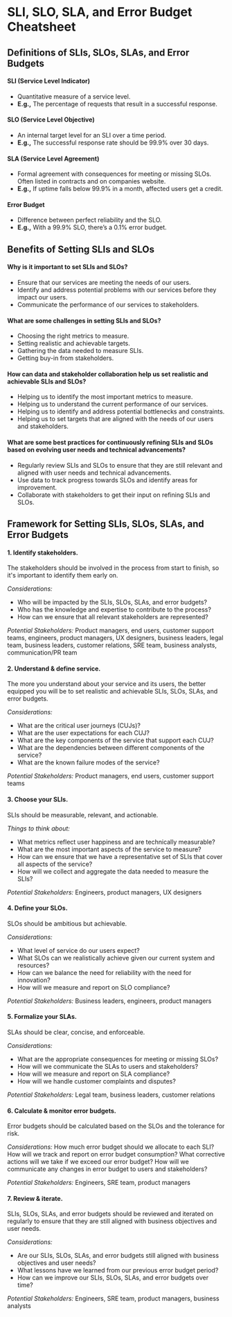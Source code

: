# SLI, SLO, SLA, and Error Budget Cheatsheet

## Definitions of SLIs, SLOs, SLAs, and Error Budgets

#### SLI (Service Level Indicator)
- Quantitative measure of a service level.
- **E.g.,** The percentage of requests that result in a successful response.

#### SLO (Service Level Objective)
- An internal target level for an SLI over a time period.
- **E.g.,** The successful response rate should be 99.9% over 30 days.

#### SLA (Service Level Agreement)
- Formal agreement with consequences for meeting or missing SLOs. Often listed in contracts and on companies website.
- **E.g.,** If uptime falls below 99.9% in a month, affected users get a credit.

#### Error Budget
- Difference between perfect reliability and the SLO.
- **E.g.,** With a 99.9% SLO, there’s a 0.1% error budget.

## Benefits of Setting SLIs and SLOs
#### Why is it important to set SLIs and SLOs?

- Ensure that our services are meeting the needs of our users.
- Identify and address potential problems with our services before they impact our users.
- Communicate the performance of our services to stakeholders.

#### What are some challenges in setting SLIs and SLOs?

- Choosing the right metrics to measure.
- Setting realistic and achievable targets.
- Gathering the data needed to measure SLIs.
- Getting buy-in from stakeholders.

#### How can data and stakeholder collaboration help us set realistic and achievable SLIs and SLOs?

- Helping us to identify the most important metrics to measure.
- Helping us to understand the current performance of our services.
- Helping us to identify and address potential bottlenecks and constraints.
- Helping us to set targets that are aligned with the needs of our users and stakeholders.

#### What are some best practices for continuously refining SLIs and SLOs based on evolving user needs and technical advancements?

- Regularly review SLIs and SLOs to ensure that they are still relevant and aligned with user needs and technical advancements.
- Use data to track progress towards SLOs and identify areas for improvement.
- Collaborate with stakeholders to get their input on refining SLIs and SLOs.

## Framework for Setting SLIs, SLOs, SLAs, and Error Budgets
#### 1. Identify stakeholders.

The stakeholders should be involved in the process from start to finish, so it's important to identify them early on.

*Considerations:*
- Who will be impacted by the SLIs, SLOs, SLAs, and error budgets?
- Who has the knowledge and expertise to contribute to the process?
- How can we ensure that all relevant stakeholders are represented?

*Potential Stakeholders:*
Product managers, end users, customer support teams, engineers, product managers, UX designers, business leaders, legal team, business leaders, customer relations, SRE team, business analysts, communication/PR team

#### 2. Understand & define service.

The more you understand about your service and its users, the better equipped you will be to set realistic and achievable SLIs, SLOs, SLAs, and error budgets.

*Considerations:*
- What are the critical user journeys (CUJs)?
- What are the user expectations for each CUJ?
- What are the key components of the service that support each CUJ?
- What are the dependencies between different components of the service?
- What are the known failure modes of the service?

*Potential Stakeholders:* 
Product managers, end users, customer support teams

#### 3. Choose your SLIs.

SLIs should be measurable, relevant, and actionable.

*Things to think about:*
- What metrics reflect user happiness and are technically measurable?
- What are the most important aspects of the service to measure?
- How can we ensure that we have a representative set of SLIs that cover all aspects of the service?
- How will we collect and aggregate the data needed to measure the SLIs?

*Potential Stakeholders:* 
Engineers, product managers, UX designers

#### 4. Define your SLOs.

SLOs should be ambitious but achievable.

*Considerations:*
- What level of service do our users expect?
- What SLOs can we realistically achieve given our current system and resources?
- How can we balance the need for reliability with the need for innovation?
- How will we measure and report on SLO compliance?

*Potential Stakeholders:*
Business leaders, engineers, product managers


#### 5. Formalize your SLAs.

SLAs should be clear, concise, and enforceable.

*Considerations:*
- What are the appropriate consequences for meeting or missing SLOs?
- How will we communicate the SLAs to users and stakeholders?
- How will we measure and report on SLA compliance?
- How will we handle customer complaints and disputes?

*Potential Stakeholders:*
Legal team, business leaders, customer relations

#### 6. Calculate & monitor error budgets.

Error budgets should be calculated based on the SLOs and the tolerance for risk.

*Considerations:*
How much error budget should we allocate to each SLI?
How will we track and report on error budget consumption?
What corrective actions will we take if we exceed our error budget?
How will we communicate any changes in error budget to users and stakeholders?

*Potential Stakeholders:*
Engineers, SRE team, product managers


#### 7. Review & iterate.

SLIs, SLOs, SLAs, and error budgets should be reviewed and iterated on regularly to ensure that they are still aligned with business objectives and user needs.

*Considerations:*
- Are our SLIs, SLOs, SLAs, and error budgets still aligned with business objectives and user needs?
- What lessons have we learned from our previous error budget period?
- How can we improve our SLIs, SLOs, SLAs, and error budgets over time?

*Potential Stakeholders:* 
Engineers, SRE team, product managers, business analysts